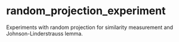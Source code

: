 # random_projection_experiment
Experiments with random projection for similarity measurement and Johnson-Linderstrauss lemma.
